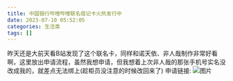 ```yaml
---
title: 中国银行哔哩哔哩联名借记卡火热发行中
date: 2023-07-10 05:52:05
categories: 生活类
tags: []
---
```

昨天还是大前天看B站发现了这个联名卡，同样和诺天依、非人哉制作非常好看啊，这里放出申请流程，虽然我想申请，但我想着上次非人哉的那张手机号实名没改成我的，就差点无法绑上(趁柜员没注意的时候改回来了)
申请链接:
![图片][1]


  [1]: https://images.nuoyis.net/blog/typecho/uploads/2023/07/3952506179.png
